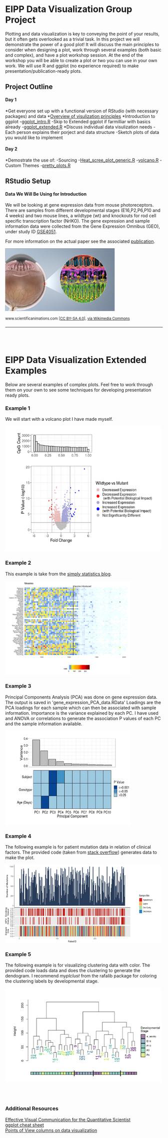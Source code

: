 # EIPP Data Visualization Group Project

Plotting and data visualization is key to conveying the point of your results, but it often gets overlooked as a trivial task. In this project we will demonstrate the power of a good plot! It will discuss the main principles to consider when designing a plot, work through several examples (both basic and complex), and have a plot workshop session. At the end of the workshop you will be able to create a plot or two you can use in your own work. We will use R and ggplot (no experience required) to make presentation/publication-ready plots.

## Project Outline

#### Day 1
*Get everyone set up with a functional version of RStudio (with necessary packages) and data
*[Overview of visulization principles](https://docs.google.com/presentation/d/1dXF6E4tcLM1--YnmRgFB2DA9HN9wXpaxVvRMMOuquPQ/edit?usp=sharing)
*Introduction to ggplot
    -[ggplot_intro.R](github.com/redgar598/eipp_data_viz/blob/master/ggplot_intro.R)
    -Skip to Extended ggplot if farmilliar with basics already
        -[ggplot_extended.R](https://github.com/redgar598/eipp_data_viz/blob/master/ggplot_extended.R)
*Discuss individual data visulization needs
    -Each person explains their porject and data structure
    -Sketch plots of data you would like to implement

#### Day 2
*Demostrate the use of:
    -Sourcing
        -[Heat_scree_plot_generic.R](https://github.com/redgar598/eipp_data_viz/blob/master/Heat_scree_plot_generic.R)
        -[volcano.R](https://github.com/redgar598/eipp_data_viz/blob/master/volcano.R)
    -Custom Themes
        -[pretty_plots.R](https://github.com/redgar598/eipp_data_viz/blob/master/pretty_plots.R)



## RStudio Setup



#### Data We Will Be Using for Introduction
We will be looking at gene expression data from mouse photoreceptors. There are samples from different developmental stages (E16,P2,P6,P10 and 4 weeks) and two mouse lines, a wildtype (wt) and knockouts for rod cell specific transcription factor (NrlKO). The gene expression and sample information data were collected from the Gene Expression Omnibus (GEO), under study ID [GSE4051](https://www.ncbi.nlm.nih.gov/geo/query/acc.cgi?acc=GSE4051).

For more information on the actual paper see the associated [publication](http://www.pnas.org/cgi/pmidlookup?view=long&pmid=16505381).

<p align="left">
  <img src="figures/Photoreceptor_cell.jpg" alt="cookbook" width="350" height="200">
    <figcaption> <sup>www.scientificanimations.com [<a href="https://creativecommons.org/licenses/by-sa/4.0">CC BY-SA 4.0</a>], <a href="https://commons.wikimedia.org/wiki/File:Photoreceptor_cell.jpg">via Wikimedia Commons</a></sup></figcaption>
</p>


___


<br/><br/>

# EIPP Data Visualization Extended Examples
Below are several examples of complex plots. Feel free to work through them on your own to see some techniques for developing presentation ready plots. 

### Example 1
We will start with a volcano plot I have made myself. 

<p align="left">
  <img src="figures/volcano.png" width="500" height="400">
</p>


### Example 2
This example is take from the [simply statistics blog](https://simplystatistics.org/2019/08/28/you-can-replicate-almost-any-plot-with-ggplot2/). 

<p align="left">
  <img src="figures/wsj-vaccines-example-1.png" width="400" height="300">
</p>


### Example 3

Principal Components Analysis (PCA) was done on gene expression data. The output is saved in 'gene_expression_PCA_data.RData' Loadings are the PCA loadings for each sample which can then be associated with sample information. Importance is the variance explained by each PC. I have used and ANOVA or correlations to generate the association P values of each PC and the sample information available. 

<p align="left">
  <img src="figures/heat_scree.png" width="400" height="300">
</p>



### Example 4
The following example is for patient mutation data in relation of clinical factors. The provided code (taken from [stack overflow](https://stackoverflow.com/questions/34211735/r-how-to-allocate-screen-space-to-complex-ggplot-images)) generates data to make the plot. 

<p align="left">
  <img src="figures/mutation_example.png" width="500" height="250">
</p>



### Example 5
The following example is for visualizing clustering data with color. The provided code loads data and does the clustering to generate the dendogram. I recommend *myplclust* from the rafalib package for coloring the clustering labels by developmental stage.

<p align="left">
  <img src="figures/clustering_with_color.png" width="500" height="300">
</p>



<br/>
<br/>

### Additional Resources
[Effective Visual Communication for the Quantitative Scientist](https://ascpt.onlinelibrary.wiley.com/doi/full/10.1002/psp4.12455)
<br/>
[ggplot cheat sheet](https://www.rstudio.com/wp-content/uploads/2015/03/ggplot2-cheatsheet.pdf)
<br/>
[Points of View columns on data visualization](http://blogs.nature.com/methagora/2013/07/data-visualization-points-of-view.html)
